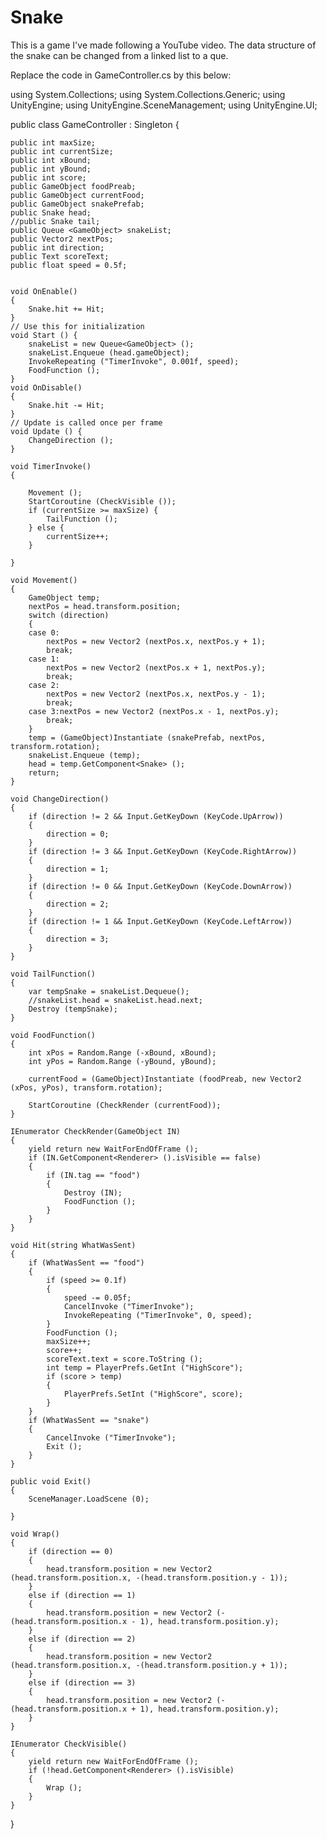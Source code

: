 # Snake

This is a game I've made following a YouTube video.
The data structure of the snake can be changed from a linked list to a que.

Replace the code in GameController.cs by this below:


using System.Collections;
using System.Collections.Generic;
using UnityEngine;
using UnityEngine.SceneManagement;
using UnityEngine.UI;

public class GameController : Singleton<GameController> {

	public int maxSize;
	public int currentSize;
	public int xBound;
	public int yBound;
	public int score;
	public GameObject foodPreab;
	public GameObject currentFood;
	public GameObject snakePrefab;
	public Snake head;
	//public Snake tail;
	public Queue <GameObject> snakeList;
	public Vector2 nextPos;
	public int direction;
	public Text scoreText;
	public float speed = 0.5f;


	void OnEnable()
	{
		Snake.hit += Hit;
	}
	// Use this for initialization
	void Start () {
		snakeList = new Queue<GameObject> ();
		snakeList.Enqueue (head.gameObject);
		InvokeRepeating ("TimerInvoke", 0.001f, speed);
		FoodFunction ();
	}
	void OnDisable()
	{
		Snake.hit -= Hit;
	}
	// Update is called once per frame
	void Update () {
		ChangeDirection ();
	}

	void TimerInvoke()
	{
		
		Movement ();
		StartCoroutine (CheckVisible ());
		if (currentSize >= maxSize) {
			TailFunction ();
		} else {
			currentSize++;
		}

	}

	void Movement()
	{
		GameObject temp;
		nextPos = head.transform.position;
		switch (direction) 
		{
		case 0:
			nextPos = new Vector2 (nextPos.x, nextPos.y + 1);
			break;
		case 1:
			nextPos = new Vector2 (nextPos.x + 1, nextPos.y);
			break;
		case 2:
			nextPos = new Vector2 (nextPos.x, nextPos.y - 1);
			break;
		case 3:nextPos = new Vector2 (nextPos.x - 1, nextPos.y);
			break;
		}
		temp = (GameObject)Instantiate (snakePrefab, nextPos, transform.rotation);
		snakeList.Enqueue (temp);
		head = temp.GetComponent<Snake> ();
		return;
	}

	void ChangeDirection()
	{
		if (direction != 2 && Input.GetKeyDown (KeyCode.UpArrow)) 
		{
			direction = 0;
		}
		if (direction != 3 && Input.GetKeyDown (KeyCode.RightArrow)) 
		{
			direction = 1;
		}
		if (direction != 0 && Input.GetKeyDown (KeyCode.DownArrow)) 
		{
			direction = 2;
		}
		if (direction != 1 && Input.GetKeyDown (KeyCode.LeftArrow)) 
		{
			direction = 3;
		}
	}

	void TailFunction()
	{
		var tempSnake = snakeList.Dequeue();
		//snakeList.head = snakeList.head.next;
		Destroy (tempSnake);		
	}

	void FoodFunction()
	{
		int xPos = Random.Range (-xBound, xBound);
		int yPos = Random.Range (-yBound, yBound);
	
		currentFood = (GameObject)Instantiate (foodPreab, new Vector2 (xPos, yPos), transform.rotation);

		StartCoroutine (CheckRender (currentFood));
	}

	IEnumerator CheckRender(GameObject IN)
	{
		yield return new WaitForEndOfFrame ();
		if (IN.GetComponent<Renderer> ().isVisible == false) 
		{
			if (IN.tag == "food") 
			{
				Destroy (IN);
				FoodFunction ();
			}
		}
	}

	void Hit(string WhatWasSent)
	{
		if (WhatWasSent == "food") 
		{
			if (speed >= 0.1f) 
			{
				speed -= 0.05f;
				CancelInvoke ("TimerInvoke");
				InvokeRepeating ("TimerInvoke", 0, speed);
			}
			FoodFunction ();
			maxSize++;
			score++;
			scoreText.text = score.ToString ();
			int temp = PlayerPrefs.GetInt ("HighScore");
			if (score > temp) 
			{
				PlayerPrefs.SetInt ("HighScore", score);
			}
		}
		if (WhatWasSent == "snake") 
		{
			CancelInvoke ("TimerInvoke");
			Exit ();
		}
	}

	public void Exit()
	{
		SceneManager.LoadScene (0);

	}

	void Wrap()
	{
		if (direction == 0) 
		{
			head.transform.position = new Vector2 (head.transform.position.x, -(head.transform.position.y - 1));
		}
		else if (direction == 1) 
		{
			head.transform.position = new Vector2 (-(head.transform.position.x - 1), head.transform.position.y);
		}
		else if (direction == 2) 
		{
			head.transform.position = new Vector2 (head.transform.position.x, -(head.transform.position.y + 1));
		}
		else if (direction == 3) 
		{
			head.transform.position = new Vector2 (-(head.transform.position.x + 1), head.transform.position.y);
		}
	}

	IEnumerator CheckVisible()
	{
		yield return new WaitForEndOfFrame ();
		if (!head.GetComponent<Renderer> ().isVisible) 
		{
			Wrap ();
		}
	}

}

